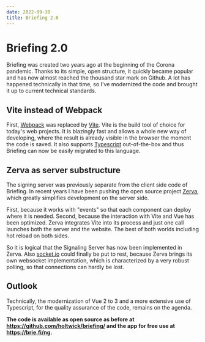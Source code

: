 ```yaml
---
date: 2022-09-30
title: Briefing 2.0
---
```


# Briefing 2.0

Briefing was created two years ago at the beginning of the Corona pandemic. Thanks to its simple, open structure, it quickly became popular and has now almost reached the thousand star mark on Github. A lot has happened technically in that time, so I've modernized the code and brought it up to current technical standards.

## Vite instead of Webpack

First, [Webpack](https://webpack.js.org/) was replaced by [Vite](https://vitejs.dev/). Vite is the build tool of choice for today's web projects. It is blazingly fast and allows a whole new way of developing, where the result is already visible in the browser the moment the code is saved. It also supports [Typescript](https://www.typescriptlang.org/) out-of-the-box and thus Briefing can now be easily migrated to this language.

## Zerva as server substructure

The signing server was previously separate from the client side code of Briefing. In recent years I have been pushing the open source project [Zerva](https://github.com/holtwick/zerva), which greatly simplifies development on the server side.

First, because it works with "events" so that each component can deploy where it is needed. Second, because the interaction with Vite and Vue has been optimized. Zerva integrates Vite into its process and just one call launches both the server and the website. The best of both worlds including hot reload on both sides.

So it is logical that the Signaling Server has now been implemented in Zerva. Also [socket.io](https://socket.io/) could finally be put to rest, because Zerva brings its own websocket implementation, which is characterized by a very robust polling, so that connections can hardly be lost.

## Outlook

Technically, the modernization of Vue 2 to 3 and a more extensive use of Typescript, for the quality assurance of the code, remains on the agenda.

**The code is available as open source as before at <https://github.com/holtwick/briefing/> and the app for free use at <https://brie.fi/ng>.**
